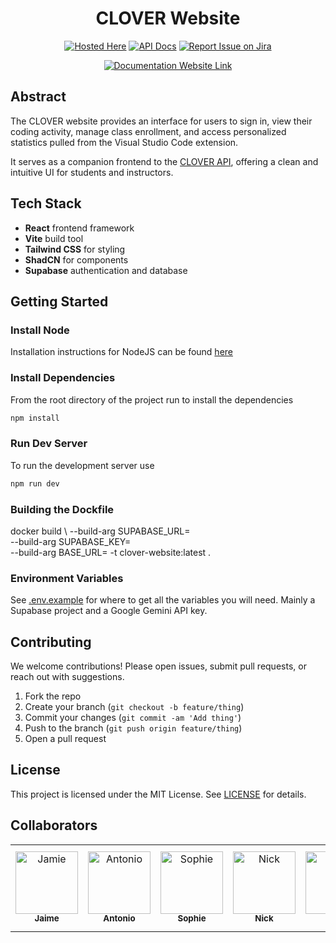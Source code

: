 <div align="center">

# CLOVER Website

[![Hosted Here](https://img.shields.io/badge/Website-50B498?style=flat)](https://clover.nickrucinski.com)
[![API Docs](https://img.shields.io/badge/API%20Spec-blue?style=flat)](https://backend-639487598928.us-east5.run.app/apidocs/)
[![Report Issue on Jira](https://img.shields.io/badge/Report%20Issues-Jira-0052CC?style=flat&logo=jira-software)](https://temple-cis-projects-in-cs.atlassian.net/jira/software/c/projects/GCCB/issues)

<!--
[![Deploy Docs](https://github.com/ApplebaumIan/tu-cis-4398-docs-template/actions/workflows/deploy.yml/badge.svg)](https://github.com/Capstone-Projects-2025-Spring/project-copilot-clone-2/actions/workflows/deploy.yml)
-->

[![Documentation Website Link](https://img.shields.io/badge/-Documentation-brightgreen)](https://civic-interactions-lab.github.io/clover/)

</div>

## Abstract

The CLOVER website provides an interface for users to sign in, view their coding activity, manage class enrollment, and access personalized statistics pulled from the Visual Studio Code extension.

It serves as a companion frontend to the [CLOVER API](https://github.com/TUClover/Clover-API), offering a clean and intuitive UI for students and instructors.

## Tech Stack

- **React** frontend framework
- **Vite** build tool
- **Tailwind CSS** for styling
- **ShadCN** for components
- **Supabase** authentication and database

## Getting Started

### Install Node

Installation instructions for NodeJS can be found [here](https://nodejs.org/en/download)

### Install Dependencies

From the root directory of the project run to install the dependencies

```bash
npm install
```

### Run Dev Server

To run the development server use

```bash
npm run dev
```

### Building the Dockfile
docker build \ 
  --build-arg SUPABASE_URL=<SupabaseURL> \
  --build-arg SUPABASE_KEY= <SupabaseAnonKey> \
  --build-arg BASE_URL=<API URL> -t clover-website:latest .


### Environment Variables

See [.env.example](./.env.example) for where to get all the variables you will need. Mainly a Supabase project and a Google Gemini API key.

## Contributing

We welcome contributions! Please open issues, submit pull requests, or reach out with suggestions.

1. Fork the repo
2. Create your branch (`git checkout -b feature/thing`)
3. Commit your changes (`git commit -am 'Add thing'`)
4. Push to the branch (`git push origin feature/thing`)
5. Open a pull request

## License

This project is licensed under the MIT License. See [LICENSE](./LICENSE.md) for details.

## Collaborators

[//]: # " readme: collaborators -start "

<table>
<tr>
    <td align="center">
        <a href="https://github.com/jaimenguyen168">
            <img src="https://avatars.githubusercontent.com/u/77992599?v=4" width="100;" alt="Jamie"/>
            <br />
            <sub><b>Jaime</b></sub>
        </a>
    </td>
    <td align="center">
        <a href="https://github.com/AntonioMongeluzi">
            <img src="https://avatars.githubusercontent.com/u/93612712?v=4" width="100;" alt="Antonio"/>
            <br />
            <sub><b>Antonio</b></sub>
        </a>
    </td>
    <td align="center">
        <a href="https://github.com/sophiem18">
            <img src="https://avatars.githubusercontent.com/u/125143591?v=4" width="100;" alt="Sophie"/>
            <br />
            <sub><b>Sophie</b></sub>
        </a>
    </td>
    <td align="center">
        <a href="https://github.com/NicholasRucinski">
            <img src="https://avatars.githubusercontent.com/u/48574032?v=4" width="100;" alt="Nick"/>
            <br />
            <sub><b>Nick</b></sub>
        </a>
    </td>
    <td align="center">
        <a href="https://github.com/tus40499">
            <img src="https://avatars.githubusercontent.com/u/157192065?v=4" width="100;" alt="Jack"/>
            <br />
            <sub><b>Jack</b></sub>
        </a>
    </td>
    <td align="center">
        <a href="https://github.com/ApplebaumIan">
            <img src="https://avatars.githubusercontent.com/u/9451941?v=4" width="100;" alt="ApplebaumIan"/>
            <br />
            <sub><b>Ian Tyler Applebaum</b></sub>
        </a>
    </td>
</tr>
</table>

[//]: # " readme: collaborators -end "
